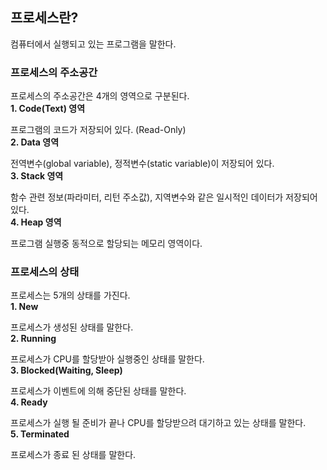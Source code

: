 
## 프로세스란?
컴퓨터에서 실행되고 있는 프로그램을 말한다.

### 프로세스의 주소공간
프로세스의 주소공간은 4개의 영역으로 구분된다.
<br>
**1. Code(Text) 영역**

프로그램의 코드가 저장되어 있다. (Read-Only) 
<br>
**2. Data 영역**

전역변수(global variable), 정적변수(static variable)이 저장되어 있다.
<br>
**3. Stack 영역**

함수 관련 정보(파라미터, 리턴 주소값), 지역변수와 같은 일시적인 데이터가 저장되어 있다.
<br>
**4. Heap 영역**

프로그램 실행중 동적으로 할당되는 메모리 영역이다.

###  프로세스의 상태
프로세스는 5개의 상태를 가진다.
<br>
**1. New**

프로세스가 생성된 상태를 말한다.
<br>
**2. Running**

프로세스가 CPU를 할당받아 실행중인 상태를 말한다.
<br>
**3. Blocked(Waiting, Sleep)**

프로세스가 이벤트에 의해 중단된 상태를 말한다.
<br>
**4. Ready**

프로세스가 실행 될 준비가 끝나 CPU를 할당받으려 대기하고 있는 상태를 말한다.
<br>
**5. Terminated**

프로세스가 종료 된 상태를 말한다.

